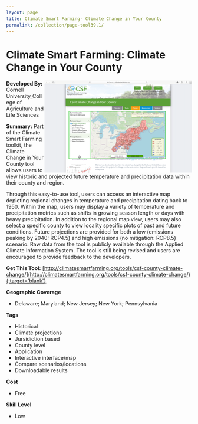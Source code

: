 ```yaml
---
layout: page
title: Climate Smart Farming- Climate Change in Your County
permalink: /collection/page-tool39.1/
---
```

# Climate Smart Farming: Climate Change in Your County

<img src="/images/scaled_250_400/TOOLID_39.1_ScreenCapture-1.png" style="max-height:250px;max-width:400;" align="right"/>

**Developed By:** Cornell University_College of Agriculture and Life Sciences

**Summary:** Part of the Climate Smart Farming toolkit, the Climate Change in Your County tool allows users to view historic and projected future temperature and precipitation data within their county and region. 

Through this easy-to-use tool, users can access an interactive map depicting regional changes in temperature and precipitation dating back to 1950. Within the map, users may display a variety of temperature and precipitation metrics such as shifts in growing season length or days with heavy precipitation. In addition to the regional map view, users may also select a specific county to view locality specific plots of past and future conditions. Future projections are provided for both a low (emissions peaking by 2040: RCP4.5) and high emissions (no mitigation: RCP8.5) scenario. Raw data from the tool is publicly available through the Applied Climate Information System. The tool is still being revised and users are encouraged to provide feedback to the developers. 

**Get This Tool:** [http://climatesmartfarming.org/tools/csf-county-climate-change/](http://climatesmartfarming.org/tools/csf-county-climate-change/){:target='blank'}

**Geographic Coverage**

* Delaware; Maryland; New Jersey; New York; Pennsylvania

**Tags**

*  Historical 
*  Climate projections
*  Jursidiction based
*  County level
*  Application
*  Interactive interface/map
*  Compare scenarios/locations
*  Downloadable results

**Cost**

* Free

**Skill Level**

* Low
